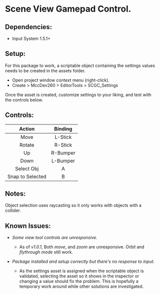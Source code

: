 # Scene View Gamepad Control.
## Dependencies:
- Input System 1.5.1+

## Setup:
For this package to work, a scriptable object containing the settings values needs to be created in the assets folder.

- Open project window context menu (right-click).
- Create > MccDev260 > EditorTools > SCGC_Settings

Once the asset is created, customize settings to your liking, and test with the controls below.

## Controls:
|    **Action**    | **Binding** |
|:----------------:|:-----------:|
|       Move       |   L-Stick   |
|      Rotate      |   R-Stick   |
|        Up        |   R-Bumper  |
|       Down       |   L-Bumper  |
|    Select Obj    |      A      |
| Snap to Selected |      B      |

## Notes:
Object selection uses raycasting so it only works with objects with a collider.

## Known Issues:
- *Some view tool controls are unresponsive.*
  - As of *v1.0.1*, Both *move*, and *zoom* are unresponsive. *Orbit* and *flythrough mode* still work.

- *Package installed and setup correctly but there's no response to input.*
  - As the settings asset is assigned when the scriptable object is validated, selecting the asset so it shows in the inspector or changing a value should fix the problem. This is hopefully a temporary work around while other solutions are investigated.
